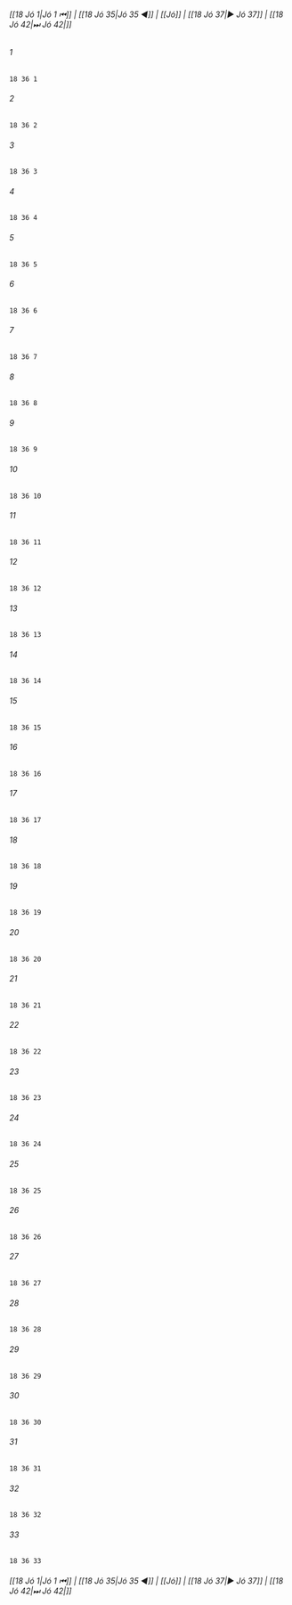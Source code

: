 
###### [[18 Jó 1|Jó 1 ⏮]] | [[18 Jó 35|Jó 35 ◀]] | [[Jó]] | [[18 Jó 37|▶ Jó 37]] | [[18 Jó 42|⏭ Jó 42|]]

###### 1
``` verse
18 36 1 
```
###### 2
``` verse
18 36 2 
```
###### 3
``` verse
18 36 3 
```
###### 4
``` verse
18 36 4 
```
###### 5
``` verse
18 36 5 
```
###### 6
``` verse
18 36 6 
```
###### 7
``` verse
18 36 7 
```
###### 8
``` verse
18 36 8 
```
###### 9
``` verse
18 36 9 
```
###### 10
``` verse
18 36 10 
```
###### 11
``` verse
18 36 11 
```
###### 12
``` verse
18 36 12 
```
###### 13
``` verse
18 36 13 
```
###### 14
``` verse
18 36 14 
```
###### 15
``` verse
18 36 15 
```
###### 16
``` verse
18 36 16 
```
###### 17
``` verse
18 36 17 
```
###### 18
``` verse
18 36 18 
```
###### 19
``` verse
18 36 19 
```
###### 20
``` verse
18 36 20 
```
###### 21
``` verse
18 36 21 
```
###### 22
``` verse
18 36 22 
```
###### 23
``` verse
18 36 23 
```
###### 24
``` verse
18 36 24 
```
###### 25
``` verse
18 36 25 
```
###### 26
``` verse
18 36 26 
```
###### 27
``` verse
18 36 27 
```
###### 28
``` verse
18 36 28 
```
###### 29
``` verse
18 36 29 
```
###### 30
``` verse
18 36 30 
```
###### 31
``` verse
18 36 31 
```
###### 32
``` verse
18 36 32 
```
###### 33
``` verse
18 36 33 
```

###### [[18 Jó 1|Jó 1 ⏮]] | [[18 Jó 35|Jó 35 ◀]] | [[Jó]] | [[18 Jó 37|▶ Jó 37]] | [[18 Jó 42|⏭ Jó 42|]]

